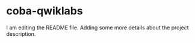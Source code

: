 # coba-qwiklabs
I am editing the README file. Adding some more details about the project description.
